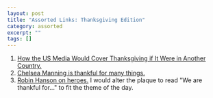 ```yaml
---
layout: post
title: "Assorted Links: Thanksgiving Edition"
category: assorted
excerpt: ""
tags: []
---
```


1. [How the US Media Would Cover Thanksgiving if It Were in Another Country.](http://www.slate.com/blogs/the_world_/2013/11/27/if_it_happened_there_how_the_u_s_media_would_cover_thanksgiving_if_it_was.html)
2. [Chelsea Manning is thankful for many things.](http://time100.time.com/2013/11/25/time-for-thanks/slide/chelsea-manning/)
3. [Robin Hanson on heroes.](http://www.overcomingbias.com/2013/11/snowden-hero.html) I would alter the plaque to read "We are thankful for..." to fit the theme of the day.
